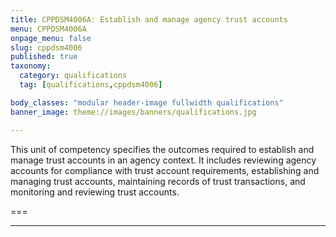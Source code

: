 ```yaml
---
title: CPPDSM4006A: Establish and manage agency trust accounts
menu: CPPDSM4006A
onpage_menu: false
slug: cppdsm4006
published: true
taxonomy:
  category: qualifications
  tag: [qualifications,cppdsm4006]

body_classes: "modular header-image fullwidth qualifications"
banner_image: theme://images/banners/qualifications.jpg

---
```


This unit of competency specifies the outcomes required to establish and manage trust accounts in an agency context. It includes reviewing agency accounts for compliance with trust account requirements, establishing and managing trust accounts, maintaining records of trust transactions, and monitoring and reviewing trust accounts.

===

---
